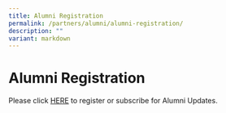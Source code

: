 ```yaml
---
title: Alumni Registration
permalink: /partners/alumni/alumni-registration/
description: ""
variant: markdown
---
```

# **Alumni Registration**

Please click [HERE](https://form.gov.sg/659f51b4f5e91e0011ea9104) to register or subscribe for Alumni Updates.